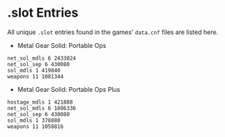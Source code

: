 
# .slot Entries

All unique ``.slot`` entries found in the games' ``data.cnf`` files are listed here.

- Metal Gear Solid: Portable Ops
```
net_sol_mdls 6 2433024
net_sol_sep 6 430080
sol_mdls 1 419840
weapons 11 1081344
```

- Metal Gear Solid: Portable Ops Plus
```
hostage_mdls 1 421888
net_sol_mdls 6 1806336
net_sol_sep 6 430080
sol_mdls 1 378880
weapons 11 1058816
```
